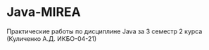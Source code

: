 # Java-MIREA
 
Практические работы по дисциплине Java за 3 семестр 2 курса (Куличенко А.Д. ИКБО-04-21)
